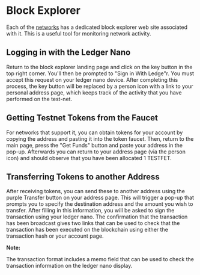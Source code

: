 # Block Explorer

Each of the [networks](./networks/) has a dedicated block explorer web site associated with it. This is a useful tool for monitoring network activity.

## Logging in with the Ledger Nano

Return to the block explorer landing page and click on the key button in the top right corner. You'll then be prompted to "Sign in With Ledge"r. You must accept this request on your ledger nano device. After completing this process, the key button will be replaced by a person icon with a link to your personal address page, which keeps track of the activity that you have performed on the test-net.


## Getting Testnet Tokens from the Faucet

For networks that support it, you can obtain tokens for your account by copying the address and pasting it into the token faucet. Then, return to the main page, press the "Get Funds" button and paste your address in the pop-up. Afterwards you can return to your address page (via the person icon) and should observe that you have been allocated 1 TESTFET.

## Transferring Tokens to another Address

After receiving tokens, you can send these to another address using the purple Transfer button on your address page. This will trigger a pop-up that prompts you to specify the destination address and the amount you wish to transfer. After filling in this information, you will be asked to sign the transaction using your ledger nano. The confirmation that the transaction has been broadcast gives two links that can be used to check that the transaction has been executed on the blockchain using either the transaction hash or your account page.

<div class="admonition note">
  <p class="admonition-title"><b>Note:</b></p>
  <p>The transaction format includes a memo field that can be used to check the transaction information on the ledger nano display.</p>
</div>

